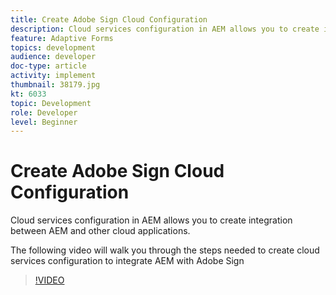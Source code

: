 ```yaml
---
title: Create Adobe Sign Cloud Configuration
description: Cloud services configuration in AEM allows you to create integration between AEM and other cloud applications. The following video will walk you through the steps needed to create cloud services configuration to integrate AEM with Adobe Sign.
feature: Adaptive Forms
topics: development
audience: developer
doc-type: article
activity: implement
thumbnail: 38179.jpg
kt: 6033
topic: Development
role: Developer
level: Beginner
---
```

# Create Adobe Sign Cloud Configuration

Cloud services configuration in AEM allows you to create integration between AEM and other cloud applications.

The following video will walk you through the steps needed to create cloud services configuration to integrate AEM with Adobe Sign

>[!VIDEO](https://video.tv.adobe.com/v/38179/?quality=9&learn=on)